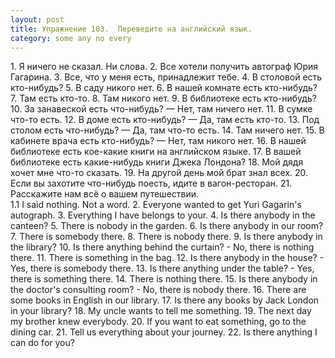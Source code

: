 ```yaml
---
layout: post
title: Упражнение 103.  Переведите на английский язык.
category: some any no every
---
```

<section class="question">
1. Я ничего не сказал. Ни слова. 2. Все хотели получить автограф Юрия Гагарина. 3. Все, что у меня есть, принадлежит тебе. 4. В столовой есть кто-нибудь? 5. В саду никого нет. 6. В нашей комнате есть кто-нибудь? 7. Там есть кто-то. 8. Там никого нет. 9. В библиотеке есть кто-нибудь? 10. За занавеской есть что-нибудь? — Нет, там ничего нет. 11. В сумке что-то есть. 12. В доме есть кто-нибудь? — Да, там есть кто-то. 13. Под столом есть что-нибудь? — Да, там что-то есть. 14. Там ничего нет. 15. В кабинете врача есть кто-нибудь? — Нет, там никого нет. 16. В нашей библиотеке есть кое-какие книги на английском языке. 17. В вашей библиотеке есть какие-нибудь книги Джека Лондона? 18. Мой дядя хочет мне что-то сказать. 19. На другой день мой брат знал всех. 20. Если вы захотите что-нибудь поесть, идите в вагон-ресторан. 21. Расскажите нам всё о вашем путешествии.
</section>

<section class="answer">
1.1 I said nothing. Not a word. 2. Everyone wanted to get  Yuri Gagarin's autograph. 3. Everything I have belongs to your. 4. Is there anybody in the canteen? 5. There is nobody in the garden. 6. Is there anybody in our room? 7. There is somebody there. 8. There is nobody there. 9. Is there anybody in the library? 10. Is there anything behind  the curtain?  - No, there is nothing there. 11. There is something in the bag. 12. Is there anybody in the house?  - Yes, there is somebody there. 13. Is there anything under the table?  - Yes, there is something there.  14. There is nothing there. 15. Is there anybody in the doctor's consulting room?  - No, there is nobody there. 16. There are some books in English in our library. 17. Is  there any books by Jack London in your library? 18. My uncle wants to tell me something. 19. The next day my brother knew everybody. 20. If you want to eat something, go to the dining car. 21. Tell us everything about your journey. 22. Is there anything I can do for you?
</section>